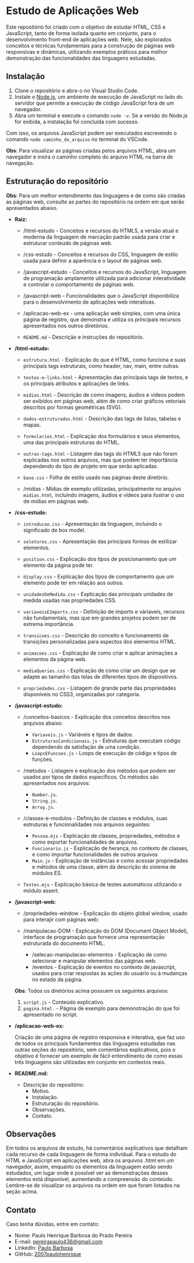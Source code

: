 # Estudo de Aplicações Web  

Este repositório foi criado com o objetivo de estudar HTML, CSS e JavaScript, tanto de forma isolada quanto em conjunto, para o desenvolvimento front-end de aplicações web. Nele, são explorados conceitos e técnicas fundamentais para a construção de páginas web responsivas e dinâmicas, utilizando exemplos práticos para melhor demonstração das funcionalidades das linguagens estudadas.

## Instalação

1. Clone o repositório e abra-o no Visual Studio Code.
2. Instale o [Node.js](https://nodejs.org/), um ambiente de execução de JavaScript no lado do servidor que permite a execução de código JavaScript fora de um navegador.
3. Abra um terminal e execute o comando `node -v`. Se a versão do Node.js for exibida, a instalação foi concluída com sucesso.

Com isso, os arquivos JavaScript podem ser executados escrevendo o comando `node caminho_do_arquivo` no terminal do VSCode.

**Obs**: Para visualizar as páginas criadas pelos arquivos HTML, abra um navegador e insira o caminho completo do arquivo HTML na barra de navegação. 

## Estruturação do repositório

**Obs**: Para um melhor entendimento das linguagens e de como são criadas as páginas web, consulte as partes do repositório na ordem em que serão apresentados abaixo.  

- **Raiz:**

    - /html-estudo - Conceitos e recursos do HTML5, a versão atual e moderna da linguagem de marcação padrão usada para 
    criar e estruturar conteúdo de páginas web.
    
    - /css-estudo - Conceitos e recursos do CSS, linguagem de estilo usada para definir a aparência e o layout de páginas web.
    
    - /javascript-estudo - Conceitos e recursos do JavaScript, linguagem de programação amplamente utilizada para adicionar interatividade e controlar o comportamento de páginas web.
    
    - /javascript-web - Funcionalidades que o JavaScript disponibiliza para o desenvolvimento de aplicações web interativas.
    
    - /aplicacao-web-ex - uma aplicação web simples, com uma única página de registro, que demonstra e utiliza os principais recursos apresentados nos outros diretórios.
    
    - `README.md` - Descrição e instruções do repositório.

- **/html-estudo:**

    - `estrutura.html` - Explicação do que é HTML, como funciona e suas principais tags estruturais, como header, nav, main, entre outras.

    - `textos-e-links.html` - Apresentação das principais tags de textos, e os principais atributos e aplicações de links.

    - `midias.html` - Descrição de como imagens, áudios e vídeos podem ser exibidos em páginas web, além de como criar gráficos vetoriais descritos por formas geométricas (SVG).

    - `dados-estruturados.html` - Descrição das tags de listas, tabelas e mapas.

    - `formularios.html` - Explicação dos formulários e seus elementos, uma das principais estruturas do HTML. 

    - `outras-tags.html` - Listagem das tags do HTML5 que não foram explicadas nos outros arquivos, mas que podem ter importância dependendo do tipo de projeto em que serão aplicadas.

    - `base.css` - Folha de estilo usado nas páginas deste diretório.

    - /midias - Mídias de exemplo utilizadas, principalmente no arquivo `midias.html`, incluindo imagens, áudios e vídeos para ilustrar o uso de mídias em páginas web.

- **/css-estudo:**

    - `introducao.css` - Apresentação da linguagem, incluindo o significado de box model.

    - `seletores.css` - Apresentação das principais formas de estilizar elementos.

    - `position.css` - Explicação dos tipos de posicionamento que um elemento da página pode ter.

    - `display.css` - Explicação dos tipos de comportamento que um elemento pode ter em relação aos outros.

    - `unidadesDeMedida.css` - Explicação das principais unidades de medida usadas nas propriedades CSS. 

    - `variaveisEImports.css` - Definição de imports e váriaveis, recursos não fundamentais, mas que em grandes projetos podem ser de extrema importância. 

    - `transicoes.css` - Descrição do conceito e funcionamento de transições personalizadas para aspectos dos elementos HTML.

    - `animacoes.css` - Explicação de como criar e aplicar animações a elementos da página web.

    - `mediaQueries.css` - Explicação de como criar um design que se adapte ao tamanho das telas de diferentes tipos de dispositivos.

    - `propriedades.css` - Listagem de grande parte das propriedades disponíveis no CSS3, organizadas por categoria.  

- **/javascript-estudo:**

    - /conceitos-basicos - Explicação dos conceitos descritos nos arquivos abaixo:
        - `Variaveis.js` - Variáveis e tipos de dados.
        - `EstruturasCondicionais.js` - Estruturas que executam código dependendo da satisfação de uma condição.
        - `LoopsEFuncoes.js` - Loops de execução de código e tipos de funções.

    - /metodos - Listagem e explicação dos métodos que podem ser usados por tipos de dados específicos. Os métodos são apresentados nos arquivos:
        - `Number.js`.
        - `String.js`.
        - `Array.js`.

    - /classes-e-modulos - Definição de classes e módulos, suas estruturas e funcionalidades nos arquivos seguintes:
        - `Pessoa.mjs` - Explicação de classes, propriedades, métodos e como exportar funcionalidades de arquivos. 
        - `Funcionario.js` - Explicação de herança, no contexto de classes, e como importar funcionalidades de outros arquivos 
        - `Main.js` - Explicação de instâncias e como acessar propriedades e métodos de uma classe, além da descrição do sistema de módulos ES.

    - `Testes.mjs` - Explicação básica de testes automáticos utilizando o módulo assert.
    
- **/javascript-web:**
    
    - /propriedades-window - Explicação do objeto global window, usado para interajir com páginas web:

    - /manipulacao-DOM - Explicação do DOM (Document Object Model), interface de programação que fornece uma representação estruturada do documento HTML.
        - /selecao-manipulacao-elementos - Explicação de como selecionar e manipular elementos das páginas web.
        - /eventos - Explicação de eventos no contexto de javascript, usados para criar respostas às ações do usuário ou à mudanças no estado da página.

    **Obs**: Todos os diretórios acima possuem os seguintes arquivos: 
    1. `script.js` - Conteúdo explicativo.
    2. `pagina.html.` - Página de exemplo para demonstração do que foi apresentado no script.

- **/aplicacao-web-ex:**

    Criação de uma página de registro responsiva e interativa, que faz uso de todos os principais fundamentos das linguagens estudadas nas outras seções do repositório, sem comentários explicativos, pois o objetivo é fornecer um exemplo de fácil entendimento de como essas três linguagens são utilizadas em conjunto em contextos reais. 

- **README.md:**
    - Descrição do repositório:
        - Motivo.
        - Instalação.
        - Estruturação do repositório.
        - Observações.
        - Contato.

## Observações

Em todos os arquivos de estudo, há comentários explicativos que detalham cada recurso de cada linguagem de forma indivídual. Para o estudo do HTML e JavaScript em aplicações web, abra os arquivos .html em um navegador, assim, enquanto os elementos da linguagem estão sendo estudados, um lugar onde é possível ver as demonstrações desses elementos está disponível, aumentando a compreensão do conteúdo. Lembre-se de visualizar os arquivos na ordem em que foram listados na seção acima.

## Contato

Caso tenha dúvidas, entre em contato:

- Nome: Paulo Henrique Barbosa do Prado Pereira
- E-mail: pereirapaulo436@gmail.com
- LinkedIn: [Paulo Barbosa](https://www.linkedin.com/in/paulo-barbosa-61a860303/)
- GitHub: [2007paulohenrique](https://github.com/2007paulohenrique)